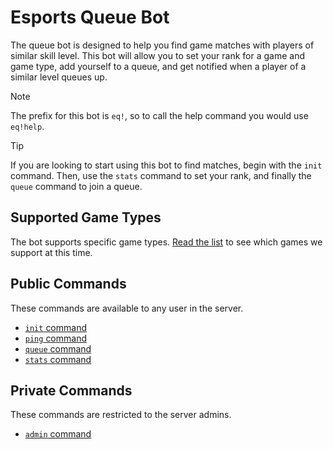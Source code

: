 # Esports Queue Bot

The queue bot is designed to help you find game matches with players of similar skill level. This bot will allow you to set your rank for a game and game type, add yourself to a queue, and get notified when a player of a similar level queues up.

> [!NOTE]
> The prefix for this bot is `eq!`, so to call the help command you would use `eq!help`.

> [!TIP]
> If you are looking to start using this bot to find matches, begin with the `init` command. Then, use the `stats` command to set your rank, and finally the `queue` command to join a queue.

## Supported Game Types

The bot supports specific game types. [Read the list](/esports-queue-bot/supported-games.md) to see which games we support at this time.

## Public Commands

These commands are available to any user in the server.

- [`init` command](/esports-queue-bot/init.md)
- [`ping` command](/esports-queue-bot/ping.md)
- [`queue` command](/esports-queue-bot/queue.md)
- [`stats` command](/esports-queue-bot/stats.md)

## Private Commands

These commands are restricted to the server admins.

- [`admin` command](/esports-queue-bot/admin.md)
